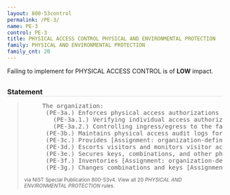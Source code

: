 ```yaml
---
layout: 800-53control
permalink: /PE-3/
name: PE-3
control: PE-3
title: PHYSICAL ACCESS CONTROL PHYSICAL AND ENVIRONMENTAL PROTECTION
family: PHYSICAL AND ENVIRONMENTAL PROTECTION
family_cnt: 20
---
```

<p class="text-info">Failing to implement for PHYSICAL ACCESS CONTROL is of <b>LOW</b> impact.</p>

<h3 style="border-bottom:1px solid #ddd;margin:30px 0 8px 0;">Statement</h3>
<blockquote>
<pre>     The organization: 
      (PE-3a.) Enforces physical access authorizations at [Assignment: organization-defined entry/exit points to the facility where the information system resides] by; 
        (PE-3a.1.) Verifying individual access authorizations before granting access to the facility; and 
        (PE-3a.2.) Controlling ingress/egress to the facility using [Selection (one or more): [Assignment: organization-defined physical access control systems/devices]; guards]; 
      (PE-3b.) Maintains physical access audit logs for [Assignment: organization-defined entry/exit points]; 
      (PE-3c.) Provides [Assignment: organization-defined security safeguards] to control access to areas within the facility officially designated as publicly accessible; 
      (PE-3d.) Escorts visitors and monitors visitor activity [Assignment: organization-defined circumstances requiring visitor escorts and monitoring]; 
      (PE-3e.) Secures keys, combinations, and other physical access devices; 
      (PE-3f.) Inventories [Assignment: organization-defined physical access devices] every [Assignment: organization-defined frequency]; and 
      (PE-3g.) Changes combinations and keys [Assignment: organization-defined frequency] and/or when keys are lost, combinations are compromised, or individuals are transferred or terminated. 
</pre>
<p><small>via NIST Special Publication 800-53v4. View all 20 <i>PHYSICAL AND ENVIRONMENTAL PROTECTION</i> rules. <a href="/cce/ssg/group/$Group_id"><span class="glyphicon glyphicon-link"></span></a> </small></p>
</blockquote>

